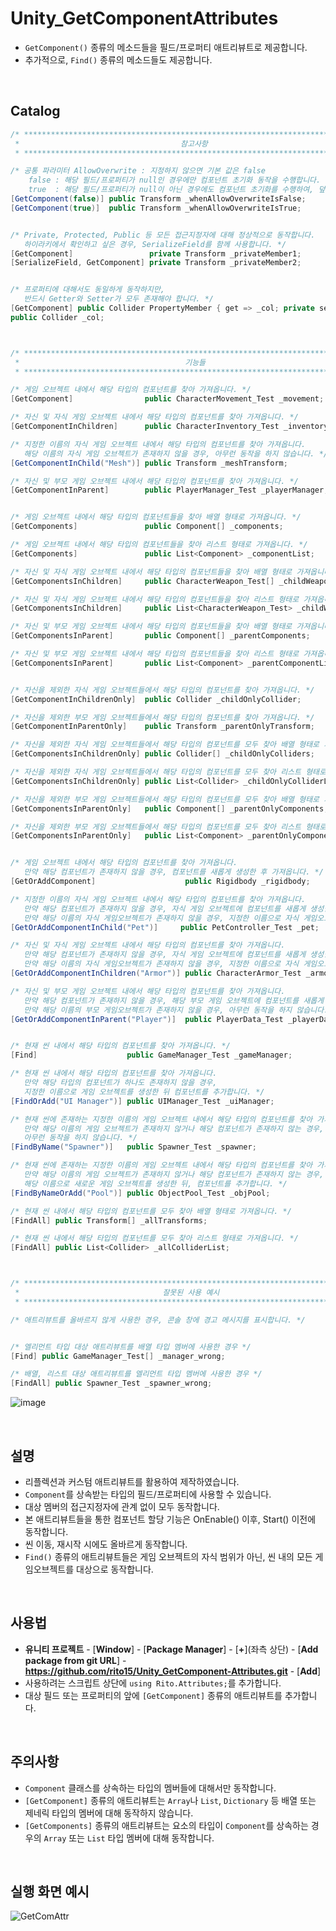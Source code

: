 # Unity_GetComponentAttributes
 - ```GetComponent()``` 종류의 메소드들을 필드/프로퍼티 애트리뷰트로 제공합니다.
 - 추가적으로, ```Find()``` 종류의 메소드들도 제공합니다.
 
<br>

## Catalog
```C#
/* ******************************************************************************** *
 *                                    참고사항                                       *
 * ******************************************************************************** */

/* 공통 파라미터 AllowOverwrite : 지정하지 않으면 기본 값은 false
    false : 해당 필드/프로퍼티가 null인 경우에만 컴포넌트 초기화 동작을 수행합니다.
    true  : 해당 필드/프로퍼티가 null이 아닌 경우에도 컴포넌트 초기화를 수행하여, 덮어 씁니다. */
[GetComponent(false)] public Transform _whenAllowOverwriteIsFalse;
[GetComponent(true)]  public Transform _whenAllowOverwriteIsTrue;


/* Private, Protected, Public 등 모든 접근지정자에 대해 정상적으로 동작합니다.
   하이라키에서 확인하고 싶은 경우, SerializeField를 함께 사용합니다. */
[GetComponent]                 private Transform _privateMember1;
[SerializeField, GetComponent] private Transform _privateMember2;


/* 프로퍼티에 대해서도 동일하게 동작하지만,
   반드시 Getter와 Setter가 모두 존재해야 합니다. */
[GetComponent] public Collider PropertyMember { get => _col; private set => _col = value; }
public Collider _col;



/* ******************************************************************************** *
 *                                     기능들                                        *
 * ******************************************************************************** */

/* 게임 오브젝트 내에서 해당 타입의 컴포넌트를 찾아 가져옵니다. */
[GetComponent]                public CharacterMovement_Test _movement;

/* 자신 및 자식 게임 오브젝트 내에서 해당 타입의 컴포넌트를 찾아 가져옵니다. */
[GetComponentInChildren]      public CharacterInventory_Test _inventory;

/* 지정한 이름의 자식 게임 오브젝트 내에서 해당 타입의 컴포넌트를 찾아 가져옵니다.
   해당 이름의 자식 게임 오브젝트가 존재하지 않을 경우, 아무런 동작을 하지 않습니다. */
[GetComponentInChild("Mesh")] public Transform _meshTransform;

/* 자신 및 부모 게임 오브젝트 내에서 해당 타입의 컴포넌트를 찾아 가져옵니다. */
[GetComponentInParent]        public PlayerManager_Test _playerManager;


/* 게임 오브젝트 내에서 해당 타입의 컴포넌트들을 찾아 배열 형태로 가져옵니다. */
[GetComponents]               public Component[] _components;

/* 게임 오브젝트 내에서 해당 타입의 컴포넌트들을 찾아 리스트 형태로 가져옵니다. */
[GetComponents]               public List<Component> _componentList;

/* 자신 및 자식 게임 오브젝트 내에서 해당 타입의 컴포넌트들을 찾아 배열 형태로 가져옵니다. */
[GetComponentsInChildren]     public CharacterWeapon_Test[] _childWeapons;

/* 자신 및 자식 게임 오브젝트 내에서 해당 타입의 컴포넌트들을 찾아 리스트 형태로 가져옵니다. */
[GetComponentsInChildren]     public List<CharacterWeapon_Test> _childWeaponList;

/* 자신 및 부모 게임 오브젝트 내에서 해당 타입의 컴포넌트들을 찾아 배열 형태로 가져옵니다. */
[GetComponentsInParent]       public Component[] _parentComponents;

/* 자신 및 부모 게임 오브젝트 내에서 해당 타입의 컴포넌트들을 찾아 리스트 형태로 가져옵니다. */
[GetComponentsInParent]       public List<Component> _parentComponentList;


/* 자신을 제외한 자식 게임 오브젝트들에서 해당 타입의 컴포넌트를 찾아 가져옵니다. */
[GetComponentInChildrenOnly]  public Collider _childOnlyCollider;

/* 자신을 제외한 부모 게임 오브젝트들에서 해당 타입의 컴포넌트를 찾아 가져옵니다. */
[GetComponentInParentOnly]    public Transform _parentOnlyTransform;

/* 자신을 제외한 자식 게임 오브젝트들에서 해당 타입의 컴포넌트를 모두 찾아 배열 형태로 가져옵니다. */
[GetComponentsInChildrenOnly] public Collider[] _childOnlyColliders;

/* 자신을 제외한 자식 게임 오브젝트들에서 해당 타입의 컴포넌트를 모두 찾아 리스트 형태로 가져옵니다. */
[GetComponentsInChildrenOnly] public List<Collider> _childOnlyColliderList;

/* 자신을 제외한 부모 게임 오브젝트들에서 해당 타입의 컴포넌트를 모두 찾아 배열 형태로 가져옵니다. */
[GetComponentsInParentOnly]   public Component[] _parentOnlyComponents;

/* 자신을 제외한 부모 게임 오브젝트들에서 해당 타입의 컴포넌트를 모두 찾아 리스트 형태로 가져옵니다. */
[GetComponentsInParentOnly]   public List<Component> _parentOnlyComponentList;


/* 게임 오브젝트 내에서 해당 타입의 컴포넌트를 찾아 가져옵니다.
   만약 해당 컴포넌트가 존재하지 않을 경우, 컴포넌트를 새롭게 생성한 후 가져옵니다. */
[GetOrAddComponent]                    public Rigidbody _rigidbody;

/* 지정한 이름의 자식 게임 오브젝트 내에서 해당 타입의 컴포넌트를 찾아 가져옵니다.
   만약 해당 컴포넌트가 존재하지 않을 경우, 자식 게임 오브젝트에 컴포넌트를 새롭게 생성한 후 가져옵니다.
   만약 해당 이름의 자식 게임오브젝트가 존재하지 않을 경우, 지정한 이름으로 자식 게임오브젝트를 생성합니다. */
[GetOrAddComponentInChild("Pet")]     public PetController_Test _pet;

/* 자신 및 자식 게임 오브젝트 내에서 해당 타입의 컴포넌트를 찾아 가져옵니다.
   만약 해당 컴포넌트가 존재하지 않을 경우, 자식 게임 오브젝트에 컴포넌트를 새롭게 생성한 후 가져옵니다.
   만약 해당 이름의 자식 게임오브젝트가 존재하지 않을 경우, 지정한 이름으로 자식 게임오브젝트를 생성합니다. */
[GetOrAddComponentInChildren("Armor")] public CharacterArmor_Test _armor;

/* 자신 및 부모 게임 오브젝트 내에서 해당 타입의 컴포넌트를 찾아 가져옵니다.
   만약 해당 컴포넌트가 존재하지 않을 경우, 해당 부모 게임 오브젝트에 컴포넌트를 새롭게 생성한 후 가져옵니다.
   만약 해당 이름의 부모 게임오브젝트가 존재하지 않을 경우, 아무런 동작을 하지 않습니다. */
[GetOrAddComponentInParent("Player")]  public PlayerData_Test _playerData;


/* 현재 씬 내에서 해당 타입의 컴포넌트를 찾아 가져옵니다. */
[Find]                    public GameManager_Test _gameManager;

/* 현재 씬 내에서 해당 타입의 컴포넌트를 찾아 가져옵니다.
   만약 해당 타입의 컴포넌트가 하나도 존재하지 않을 경우, 
   지정한 이름으로 게임 오브젝트를 생성한 뒤 컴포넌트를 추가합니다. */
[FindOrAdd("UI Manager")] public UIManager_Test _uiManager;

/* 현재 씬에 존재하는 지정한 이름의 게임 오브젝트 내에서 해당 타입의 컴포넌트를 찾아 가져옵니다.
   만약 해당 이름의 게임 오브젝트가 존재하지 않거나 해당 컴포넌트가 존재하지 않는 경우,
   아무런 동작을 하지 않습니다. */
[FindByName("Spawner")]   public Spawner_Test _spawner;

/* 현재 씬에 존재하는 지정한 이름의 게임 오브젝트 내에서 해당 타입의 컴포넌트를 찾아 가져옵니다.
   만약 해당 이름의 게임 오브젝트가 존재하지 않거나 해당 컴포넌트가 존재하지 않는 경우,
   해당 이름으로 새로운 게임 오브젝트를 생성한 뒤, 컴포넌트를 추가합니다. */
[FindByNameOrAdd("Pool")] public ObjectPool_Test _objPool;

/* 현재 씬 내에서 해당 타입의 컴포넌트를 모두 찾아 배열 형태로 가져옵니다. */
[FindAll] public Transform[] _allTransforms;

/* 현재 씬 내에서 해당 타입의 컴포넌트를 모두 찾아 리스트 형태로 가져옵니다. */
[FindAll] public List<Collider> _allColliderList;



/* ******************************************************************************** *
 *                                잘못된 사용 예시                                   *
 * ******************************************************************************** */

/* 애트리뷰트를 올바르지 않게 사용한 경우, 콘솔 창에 경고 메시지를 표시합니다. */


/* 엘리먼트 타입 대상 애트리뷰트를 배열 타입 멤버에 사용한 경우 */
[Find] public GameManager_Test[] _manager_wrong;

/* 배열, 리스트 대상 애트리뷰트를 엘리먼트 타입 멤버에 사용한 경우 */
[FindAll] public Spawner_Test _spawner_wrong;
```
![image](https://user-images.githubusercontent.com/42164422/79011643-6a338800-7b9f-11ea-8a96-8fa134babb65.png)

 <br>

## 설명
  - 리플렉션과 커스텀 애트리뷰트를 활용하여 제작하였습니다.
  - ```Component```를 상속받는 타입의 필드/프로퍼티에 사용할 수 있습니다.
  - 대상 멤버의 접근지정자에 관계 없이 모두 동작합니다.
  - 본 애트리뷰트들을 통한 컴포넌트 할당 기능은 OnEnable() 이후, Start() 이전에 동작합니다.
  - 씬 이동, 재시작 시에도 올바르게 동작합니다.
  - ```Find()``` 종류의 애트리뷰트들은 게임 오브젝트의 자식 범위가 아닌, 씬 내의 모든 게임오브젝트를 대상으로 동작합니다.
 
  <br>

## 사용법
  - **유니티 프로젝트** - [**Window**] - [**Package Manager**] - [**+**](좌측 상단) - [**Add package from git URL**] -
    <br> **https://github.com/rito15/Unity_GetComponent-Attributes.git** - [**Add**]
  - 사용하려는 스크립트 상단에 ```using Rito.Attributes;```를 추가합니다.
  - 대상 필드 또는 프로퍼티의 앞에 ```[GetComponent]``` 종류의 애트리뷰트를 추가합니다.
 
  <br>
  
## 주의사항
  - ```Component``` 클래스를 상속하는 타입의 멤버들에 대해서만 동작합니다.
  - ```[GetComponent]``` 종류의 애트리뷰트는 ```Array```나 ```List```, ```Dictionary``` 등 배열 또는 제네릭 타입의 멤버에 대해 동작하지 않습니다.
  - ```[GetComponents]``` 종류의 애트리뷰트는 요소의 타입이 ```Component```를 상속하는 경우의 ```Array``` 또는 ```List``` 타입 멤버에 대해 동작합니다.
  
  <br>
  
## 실행 화면 예시
  ![GetComAttr](https://user-images.githubusercontent.com/42164422/78687106-c643a580-792e-11ea-9cbf-e5204d5e17ed.gif)
